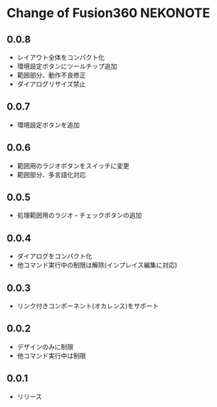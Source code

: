 # Change of Fusion360 NEKONOTE

## 0.0.8
+ レイアウト全体をコンパクト化
+ 環境設定ボタンにツールチップ追加
+ 範囲部分、動作不良修正
+ ダイアログリサイズ禁止

## 0.0.7
+ 環境設定ボタンを追加

## 0.0.6
+ 範囲用のラジオボタンをスイッチに変更
+ 範囲部分、多言語化対応

## 0.0.5
+ 処理範囲用のラジオ・チェックボタンの追加

## 0.0.4
+ ダイアログをコンパクト化
+ 他コマンド実行中の制限は解除(インプレイス編集に対応)

## 0.0.3
+ リンク付きコンポーネント(オカレンス)をサポート

## 0.0.2
+ デザインのみに制限
+ 他コマンド実行中は制限

## 0.0.1
+ リリース